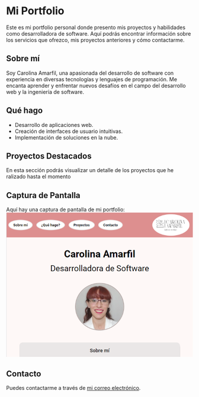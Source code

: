 # Mi Portfolio

Este es mi portfolio personal donde presento mis proyectos y habilidades como desarrolladora de software. Aquí podrás encontrar información sobre los servicios que ofrezco, mis proyectos anteriores y cómo contactarme.

## Sobre mí
Soy Carolina Amarfil, una apasionada del desarrollo de software con experiencia en diversas tecnologías y lenguajes de programación. Me encanta aprender y enfrentar nuevos desafíos en el campo del desarrollo web y la ingeniería de software.

## Qué hago
- Desarrollo de aplicaciones web.
- Creación de interfaces de usuario intuitivas.
- Implementación de soluciones en la nube.

## Proyectos Destacados
En esta sección podrás visualizar un detalle de los proyectos que he ralizado hasta el momento

## Captura de Pantalla
Aquí hay una captura de pantalla de mi portfolio:
<img src="./assets/img/sample.PNG" alt="Captura de la web" />

## Contacto
Puedes contactarme a través de [mi correo electrónico](caroamarfil@gmail.com).


